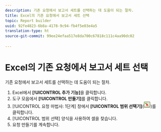```yaml
---
description: 기존 요청에서 보고서 세트를 선택하는 데 도움이 되는 절차.
title: Excel의 기존 요청에서 보고서 세트 선택
topic: Report builder
uuid: 92fe4823-6b8a-4178-9c94-fb4f5e03e4a5
translation-type: ht
source-git-commit: 99ee24efaa517e8da700c67818c111c4aa90dc02

---
```



# Excel의 기존 요청에서 보고서 세트 선택

기존 요청에서 보고서 세트를 선택하는 데 도움이 되는 절차.

1. Excel에서 **[!UICONTROL 추가 기능]**&#x200B;을 클릭합니다.
1. 도구 모음에서 **[!UICONTROL 만들기]**&#x200B;를 클릭합니다.
1.  [!UICONTROL 요청 마법사: 1단계] 창에서 **[!UICONTROL 범위 선택기]**(![](assets/select_cell_icon.png))를 클릭합니다.
1. [!UICONTROL 범위 선택] 양식을 사용하여 셀을 찾습니다.
1. 요청 만들기를 계속합니다.
